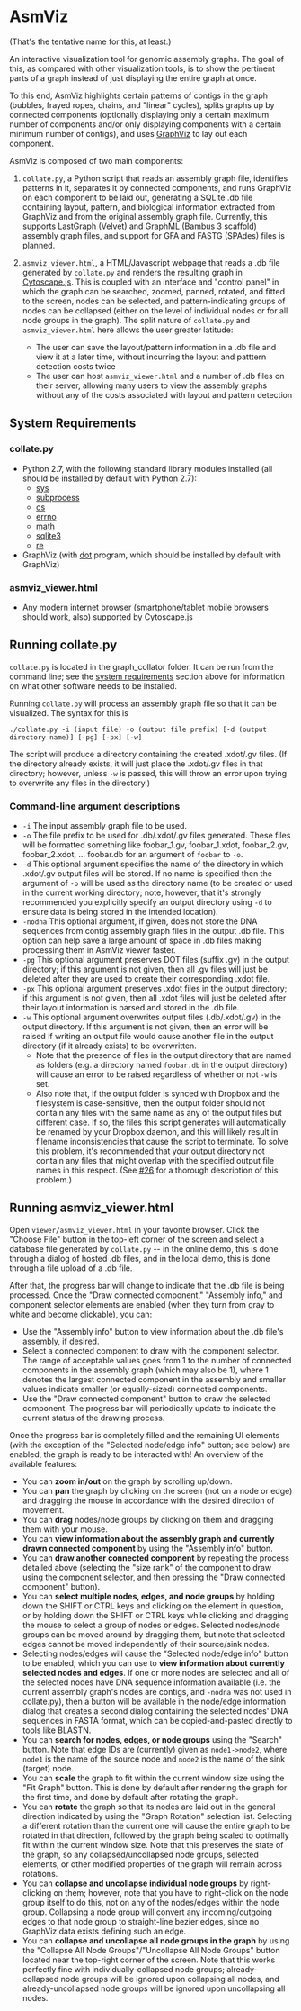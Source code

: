 # AsmViz

(That's the tentative name for this, at least.)

An interactive visualization tool for genomic assembly graphs. The goal
of this, as compared with other visualization tools, is to show the
pertinent parts of a graph instead of just displaying the entire graph at once.

To this end, AsmViz highlights certain patterns of contigs in the graph
(bubbles, frayed ropes, chains, and "linear" cycles), splits graphs up by
connected components (optionally displaying only a certain maximum number of
components and/or only displaying components with a certain minimum number
of contigs), and uses [GraphViz](http://www.graphviz.org/) to lay out each
component.

AsmViz is composed of two main components:

1. `collate.py`, a Python script that reads an assembly graph file,
   identifies patterns in it, separates it by connected components, and
   runs GraphViz on each component to be laid out, generating a SQLite
   .db file containing layout, pattern, and biological information extracted
   from GraphViz and from the original assembly graph file.
   Currently, this supports LastGraph (Velvet) and GraphML
   (Bambus 3 scaffold) assembly graph files, and support for GFA and
   FASTG (SPAdes) files is planned.    

2. `asmviz_viewer.html`, a HTML/Javascript webpage that reads a .db file
   generated by `collate.py` and renders the resulting graph in
   [Cytoscape.js](http://js.cytoscape.org/). This is coupled with an
   interface and "control panel" in which the graph can be searched,
   zoomed, panned, rotated, and fitted to the screen, nodes can be selected,
   and pattern-indicating groups of nodes can be collapsed (either on
   the level of individual nodes or for all node groups in the graph). The
   split nature of `collate.py` and `asmviz_viewer.html` here allows the
   user greater latitude:
    - The user can save the layout/pattern information in a .db file and
      view it at a later time, without incurring the layout and
      patttern detection costs twice
    - The user can host `asmviz_viewer.html` and a number of .db files on
      their server, allowing many users to view the assembly graphs without any
      of the costs associated with layout and pattern detection

## System Requirements

### collate.py

* Python 2.7, with the following standard library modules installed (all
  should be installed by default with Python 2.7):
    * [sys](https://docs.python.org/2/library/sys.html)
    * [subprocess](https://docs.python.org/2/library/subprocess.html)
    * [os](https://docs.python.org/2/library/os.html)
    * [errno](https://docs.python.org/2/library/errno.html)
    * [math](https://docs.python.org/2/library/math.html)
    * [sqlite3](https://docs.python.org/2/library/sqlite3.html)
    * [re](https://docs.python.org/2/library/re.html)
* GraphViz (with [dot](http://www.graphviz.org/Documentation/dotguide.pdf) program, which should be installed by default with GraphViz)

### asmviz\_viewer.html

* Any modern internet browser (smartphone/tablet mobile browsers should
  work, also) supported by Cytoscape.js

## Running collate.py

`collate.py` is located in the graph\_collator folder. It can be
run from the command line;
see the [system requirements](#system-requirements) section above
for information on what other software needs to be installed.

Running `collate.py` will process an assembly graph file so that
it can be visualized. The syntax for this is

`./collate.py -i (input file) -o (output file prefix)
    [-d (output directory name)] [-pg] [-px] [-w]`

The script will produce a directory containing the created .xdot/.gv files.
(If the directory already exists, it will just place the .xdot/.gv files in
that directory; however, unless `-w` is passed, this will throw an error
upon trying to overwrite any files in the directory.)

### Command-line argument descriptions

* `-i` The input assembly graph file to be used.
* `-o` The file prefix to be used for .db/.xdot/.gv files generated. These
  files will be formatted something like foobar\_1.gv, foobar\_1.xdot,
  foobar\_2.gv, foobar\_2.xdot, ... foobar.db for an argument of `foobar`
  to `-o`.
* `-d` This optional argument specifies the name of the directory in which
  .xdot/.gv output files will be stored. If no name is specified then the
  argument of `-o` will be used as the directory name (to be created or used
  in the current working directory; note, however,  that it's strongly
  recommended you explicitly specify an output directory using `-d` to ensure
  data is being stored in the intended location).
* `-nodna` This optional argument, if given, does not store the DNA
  sequences from contig assembly graph files in the output .db file. This
  option can help save a large amount of space in .db files making
  processing them in AsmViz viewer faster.
* `-pg` This optional argument preserves DOT files (suffix .gv) in the output
  directory; if this argument is not given, then all .gv files will just be
  deleted after they are used to create their corresponding .xdot file.
* `-px` This optional argument preserves .xdot files in the output
  directory; if this argument is not given, then all .xdot files will just be
  deleted after their layout information is parsed and stored in the .db
  file.
* `-w` This optional argument overwrites output files (.db/.xdot/.gv) in the
  output directory. If this argument is not given, then an error will be
  raised if writing an output file would cause another file in the output
  directory (if it already exists) to be overwritten.
    * Note that the presence of files in the
      output directory that are named as folders (e.g. a directory named
      `foobar.db` in the output directory) will cause an error to be raised
      regardless of whether or not `-w` is set.
    * Also note that, if the output folder is synced with Dropbox and the
      filesystem is case-sensitive, then the output folder should not
      contain any files with the same name as any of the output files but
      different case. If so, the files this script generates will
      automatically be renamed by your Dropbox daemon, and this will likely
      result in filename inconsistencies that cause the script to terminate.
      To solve this problem, it's recommended that your output directory not
      contain any files that might overlap with the specified output file
      names in this respect. (See
      [#26](https://github.com/fedarko/AsmViz/issues/26#issuecomment-237120787)
      for a thorough description of this problem.)

## Running asmviz\_viewer.html

Open `viewer/asmviz_viewer.html` in your favorite browser. Click
the "Choose File" button in the top-left corner of the screen and select
a database file generated by `collate.py` -- in the online demo, this is
done through a dialog of hosted .db files, and in the local demo, this is
done through a file upload of a .db file.

After that, the progress bar will change to indicate that the .db file is
being processed. Once the "Draw connected component," "Assembly info,"
and component selector elements are enabled (when they turn from gray to
white and become clickable), you can:

* Use the "Assembly info" button to view information about the .db file's
  assembly, if desired.
* Select a connected component to draw with the component selector. The
  range of acceptable values goes from 1 to the number of connected
  components in the assembly graph (which may also be 1), where 1 denotes
  the largest connected component in the assembly and smaller values indicate
  smaller (or equally-sized) connected components.
* Use the "Draw connected component" button to draw the selected component.
  The progress bar will periodically update to indicate the current status
  of the drawing process.

Once the progress bar is completely filled and the remaining UI elements
(with the exception of the "Selected node/edge info" button; see below) are
enabled, the graph is ready to be interacted with! An overview of the
available features:

* You can **zoom in/out** on the graph by scrolling up/down.
* You can **pan** the graph by clicking on the screen (not on a node or edge)
  and dragging the mouse in accordance with the desired direction of
  movement.
* You can **drag** nodes/node groups by clicking on them and dragging them
  with your mouse.
* You can **view information about the assembly graph and currently drawn
  connected component** by using the "Assembly info" button.
* You can **draw another connected component** by repeating the process
  detailed above (selecting the "size rank" of the component to draw using
  the component selector, and then pressing the "Draw connected component"
  button).
* You can **select multiple nodes, edges, and node groups** by holding down
  the SHIFT or CTRL keys and clicking on the element in question, or by
  holding down the SHIFT or CTRL keys while clicking and dragging the mouse
  to select a group of nodes or edges. Selected
  nodes/node groups can be moved around by dragging them, but note that
  selected edges cannot be moved independently of their source/sink nodes.
* Selecting nodes/edges will cause the "Selected node/edge info" button to
  be enabled, which you can use to **view information about currently selected
  nodes and edges**. If one or more nodes are selected and all of the selected
  nodes have DNA sequence information available (i.e. the current assembly
  graph's nodes are contigs, and `-nodna` was not used in collate.py), then
  a button will be available in the node/edge information dialog that
  creates a second dialog containing the selected nodes' DNA sequences in
  FASTA format, which can be copied-and-pasted directly to tools like BLASTN.
* You can **search for nodes, edges, or node groups** using the "Search"
  button. Note that edge IDs are (currently) given as
  `node1->node2`, where `node1` is the name of the source node and `node2`
  is the name of the sink (target) node.
* You can **scale** the graph to fit within the current window size using
  the "Fit Graph" button. This is done by default after rendering the graph
  for the first time, and done by default after rotating the graph.
* You can **rotate** the graph so that its nodes are laid out in the general
  direction indicated by using the "Graph Rotation" selection list.
  Selecting a different rotation than the current one will cause the entire
  graph to be rotated in that direction, followed by the graph being scaled
  to optimally fit within the current window size. Note that this preserves
  the state of the graph, so any collapsed/uncollapsed node groups, selected
  elements, or other modified properties of the graph will remain across
  rotations.
* You can **collapse and uncollapse individual node groups** by
  right-clicking on them; however, note that you have to right-click on
  the node group itself to do this, not on any of the nodes/edges within
  the node group. Collapsing a node group will convert any incoming/outgoing
  edges to that node group to straight-line bezier edges, since no GraphViz
  data exists defining such an edge.
* You can **collapse and uncollapse all node groups in the graph** by using
  the "Collapse All Node Groups"/"Uncollapse All Node Groups" button located
  near the top-right corner of the screen. Note that this works perfectly
  fine with individually-collapsed node groups; already-collapsed node
  groups will be ignored upon collapsing all nodes, and already-uncollapsed
  node groups will be ignored upon uncollapsing all nodes.

